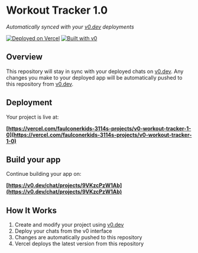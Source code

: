 # Workout Tracker 1.0

*Automatically synced with your [v0.dev](https://v0.dev) deployments*

[![Deployed on Vercel](https://img.shields.io/badge/Deployed%20on-Vercel-black?style=for-the-badge&logo=vercel)](https://vercel.com/faulconerkids-3114s-projects/v0-workout-tracker-1-0)
[![Built with v0](https://img.shields.io/badge/Built%20with-v0.dev-black?style=for-the-badge)](https://v0.dev/chat/projects/9VKzcPzW1Ab)

## Overview

This repository will stay in sync with your deployed chats on [v0.dev](https://v0.dev).
Any changes you make to your deployed app will be automatically pushed to this repository from [v0.dev](https://v0.dev).

## Deployment

Your project is live at:

**[https://vercel.com/faulconerkids-3114s-projects/v0-workout-tracker-1-0](https://vercel.com/faulconerkids-3114s-projects/v0-workout-tracker-1-0)**

## Build your app

Continue building your app on:

**[https://v0.dev/chat/projects/9VKzcPzW1Ab](https://v0.dev/chat/projects/9VKzcPzW1Ab)**

## How It Works

1. Create and modify your project using [v0.dev](https://v0.dev)
2. Deploy your chats from the v0 interface
3. Changes are automatically pushed to this repository
4. Vercel deploys the latest version from this repository